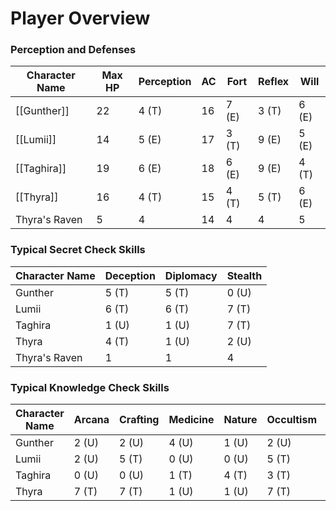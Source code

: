 # Player Overview

### Perception and Defenses

| Character Name | Max HP | Perception | AC  | Fort  | Reflex | Will  |
| -------------- |----    | ---------- | --- | ----- | ------ | ----- |
| [[Gunther]]    | 22     | 4 (T)      | 16  | 7 (E) | 3 (T)  | 6 (E) |
| [[Lumii]]      | 14     | 5 (E)      | 17  | 3 (T) | 9 (E)  | 5 (E) |
| [[Taghira]]    | 19     | 6 (E)      | 18  | 6 (E) | 9 (E)  | 4 (T) |
| [[Thyra]]      | 16     | 4 (T)      | 15  | 4 (T) | 5 (T)  | 6 (E) |
| Thyra's Raven  | 5      | 4          | 14  | 4     | 4      | 5     |

### Typical Secret Check Skills

| Character Name | Deception | Diplomacy | Stealth |
| -------------- | --------- | --------- | ------- |
| Gunther        | 5 (T)     | 5 (T)     | 0 (U)   |
| Lumii          | 6 (T)     | 6 (T)     | 7 (T)   |
| Taghira        | 1 (U)     | 1 (U)     | 7 (T)   |
| Thyra          | 4 (T)     | 1 (U)     | 2 (U)   |
| Thyra's Raven  | 1         | 1         | 4       |

### Typical Knowledge Check Skills

| Character Name | Arcana | Crafting | Medicine | Nature | Occultism | Religion | Society |
| -------------- | ------ | -------- | -------- | ------ | --------- | -------- | ------- |
| Gunther        | 2 (U)  | 2 (U)    | 4 (U)    | 1 (U)  | 2 (U)     | 4 (T)    | 5 (T)   |
| Lumii          | 2 (U)  | 5 (T)    | 0 (U)    | 0 (U)  | 5 (T)     | 0 (U)    | 2 (U)   |
| Taghira        | 0 (U)  | 0 (U)    | 1 (T)    | 4 (T)  | 3 (T)     | 1 (U)    | 0 (U)   |
| Thyra          | 7 (T)  | 7 (T)    | 1 (U)    | 1 (U)  | 7 (T)     | 4 (T)    | 7 (T)   |
